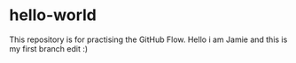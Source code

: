 # hello-world
This repository is for practising the GitHub Flow.
Hello i am Jamie and this is my first branch edit :)
